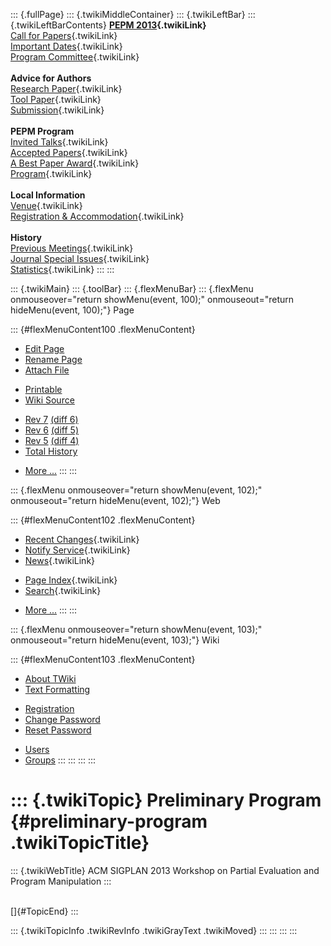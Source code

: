 ::: {.fullPage}
::: {.twikiMiddleContainer}
::: {.twikiLeftBar}
::: {.twikiLeftBarContents}
**[PEPM 2013](WebHome){.twikiLink}**\
[Call for Papers](CallForPapers){.twikiLink}\
[Important Dates](ImportantDates){.twikiLink}\
[Program Committee](ProgramCommittee){.twikiLink}\
\
**Advice for Authors**\
[Research Paper](ResearchPaperAdvice){.twikiLink}\
[Tool Paper](ToolPaperAdvice){.twikiLink}\
[Submission](PaperSubmission){.twikiLink}\
\
**PEPM Program**\
[Invited Talks](InvitedTalks){.twikiLink}\
[Accepted Papers](AcceptedPapers){.twikiLink}\
[A Best Paper Award](ABestPaperAward){.twikiLink}\
[Program](Program){.twikiLink}\
\
**Local Information**\
[Venue](WorkshopVenue){.twikiLink}\
[Registration & Accommodation](RegistrationAndAccomodation){.twikiLink}\
\
**History**\
[Previous Meetings](PreviousMeetings){.twikiLink}\
[Journal Special Issues](SpecialIssues){.twikiLink}\
[Statistics](HistoricalStatistics){.twikiLink}
:::
:::

::: {.twikiMain}
::: {.toolBar}
::: {.flexMenuBar}
::: {.flexMenu onmouseover="return showMenu(event, 100);" onmouseout="return hideMenu(event, 100);"}
Page

::: {#flexMenuContent100 .flexMenuContent}
-   [Edit
    Page](http://www.program-transformation.org/edit/PEPM13/PreliminaryProgram?t=1536828977)
-   [Rename
    Page](http://www.program-transformation.org/rename/PEPM13/PreliminaryProgram)
-   [Attach
    File](http://www.program-transformation.org/attach/PEPM13/PreliminaryProgram)

<!-- -->

-   [Printable](http://www.program-transformation.org/view/PEPM13/PreliminaryProgram?skin=print.pattern)
-   [Wiki
    Source](http://www.program-transformation.org/view/PEPM13/PreliminaryProgram?skin=text&raw=on&contenttype=text/plain)

<!-- -->

-   [Rev
    7](http://www.program-transformation.org/view/PEPM13/PreliminaryProgram?rev=1.7)
    [(diff 6)](http://www.program-transformation.org/rdiff/PEPM13/PreliminaryProgram?rev1=1.7&rev2=1.6)
-   [Rev
    6](http://www.program-transformation.org/view/PEPM13/PreliminaryProgram?rev=1.6)
    [(diff 5)](http://www.program-transformation.org/rdiff/PEPM13/PreliminaryProgram?rev1=1.6&rev2=1.5)
-   [Rev
    5](http://www.program-transformation.org/view/PEPM13/PreliminaryProgram?rev=1.5)
    [(diff 4)](http://www.program-transformation.org/rdiff/PEPM13/PreliminaryProgram?rev1=1.5&rev2=1.4)
-   [Total
    History](http://www.program-transformation.org/rdiff/PEPM13/PreliminaryProgram)

<!-- -->

-   [More
    \...](http://www.program-transformation.org/oops/PEPM13/PreliminaryProgram?template=oopsmore&param1=1.7&param2=1.7)
:::
:::

::: {.flexMenu onmouseover="return showMenu(event, 102);" onmouseout="return hideMenu(event, 102);"}
Web

::: {#flexMenuContent102 .flexMenuContent}
-   [Recent Changes](WebChanges){.twikiLink}
-   [Notify Service](WebNotify){.twikiLink}
-   [News](WebNews){.twikiLink}

<!-- -->

-   [Page Index](WebIndex){.twikiLink}
-   [Search](WebSearch){.twikiLink}

<!-- -->

-   [More
    \...](http://www.program-transformation.org/oops/PEPM13/PreliminaryProgram?template=oopsmore&param1=1.7&param2=1.7)
:::
:::

::: {.flexMenu onmouseover="return showMenu(event, 103);" onmouseout="return hideMenu(event, 103);"}
Wiki

::: {#flexMenuContent103 .flexMenuContent}
-   [About
    TWiki](http://www.program-transformation.org/view/TWiki/WebHome)
-   [Text
    Formatting](http://www.program-transformation.org/view/TWiki/TextFormattingRules)

<!-- -->

-   [Registration](http://www.program-transformation.org/view/TWiki/TWikiRegistration)
-   [Change
    Password](http://www.program-transformation.org/view/TWiki/ChangePassword)
-   [Reset
    Password](http://www.program-transformation.org/view/TWiki/ResetPassword)

<!-- -->

-   [Users](http://www.program-transformation.org/view/Main/TWikiUsers)
-   [Groups](http://www.program-transformation.org/view/Main/TWikiGroups)
:::
:::
:::
:::

::: {.twikiTopic}
Preliminary Program {#preliminary-program .twikiTopicTitle}
===================

::: {.twikiWebTitle}
ACM SIGPLAN 2013 Workshop on Partial Evaluation and Program Manipulation
:::

\
[]{#TopicEnd}
:::

::: {.twikiTopicInfo .twikiRevInfo .twikiGrayText .twikiMoved}
:::
:::
:::
:::
